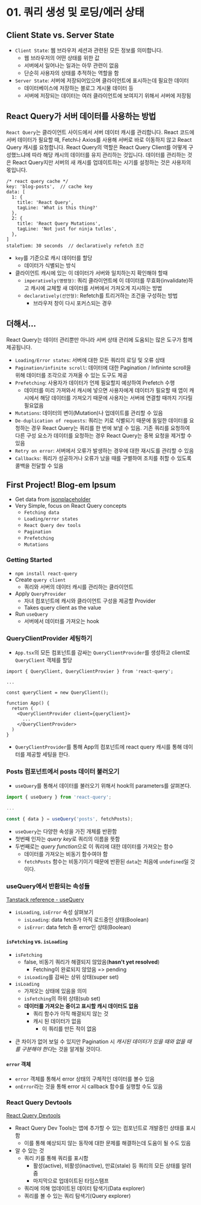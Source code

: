 # 01. 쿼리 생성 및 로딩/에러 상태

## Client State vs. Server State
- `Client State`: 웹 브라우저 세션과 관련된 모든 정보를 의미합니다.
  - 웹 브라우저의 어떤 상태를 위한 값
  - 서버에서 일어나는 일과는 아무 관련이 없음
  - 단순히 사용자의 상태를 추적하는 역할을 함
- `Server State`: 서버에 저장되어있으며 클라이언트에 표시하는데 필요한 데이터
  - 데이터베이스에 저장하는 블로그 게시물 데이터 등
  - 서버에 저장되는 데이터는 여러 클라이언트에 보여지기 위해서 서버에 저장됨

## React Query가 서버 데이터를 사용하는 방법
`React Query`는 클라이언트 사이드에서 서버 데이터 캐시를 관리합니다.
React 코드에 서버 데이터가 필요할 때, Fetch나 Axios를 사용해 서버로 바로 이동하지 않고 React Query 캐시를 요청합니다. React Query의 역할은 React Query Client를 어떻게 구성했느냐에 따라 해당 캐시의 데이터를 유지 관리하는 것입니다. 데이터를 관리하는 것은 React Query지만 서버의 새 캐시를 업데이트하는 시기를 설정하는 것은 사용자의 몫입니다.

```
/* react query cache */
key: 'blog-posts',  // cache key
data: [
  1: {
    title: 'React Query',
    tagLine: 'What is this thing?'
  },
  2: {
    title: 'React Query Mutations',
    tagLine: 'Not just for ninja tutles',
  },
]
staleTiem: 30 seconds  // declaratively refetch 조건
```
- `key`를 기준으로 캐시 데이터를 할당
  - 데이터가 식별되는 방식
- 클라이언트 캐시에 있는 이 데이터가 서버와 일치하는지 확인해야 할때
  - `imperatively(명령형)`: 쿼리 클라이언트에 이 데이터를 무효화(invalidate)하고 캐시에 교체할 새 데이터를 서버에서 가져오게 지시하는 방법
  - `declaratively(선언형)`: Refetch를 트리거하는 조건을 구성하는 방법
    - 브라우저 창이 다시 포커스되는 경우

## 더해서...
React Query는 데이터 관리뿐만 아니라 서버 상태 관리에 도움되는 많은 도구가 함께 제공됩니다.
- `Loading/Error states`: 서버에 대한 모든 쿼리의 로딩 및 오류 상태
- `Pagination/infinite scroll`: 데이터에 대한 Pagination / Infininte scroll을 위해 데이터를 조각으로 가져올 수 있는 도구도 제공
- `Prefetching`: 사용자가 데이터가 언제 필요할지 예상하여 Prefetch 수행
  - 데이터를 미리 가져와서 캐시에 넣으면 사용자에게 데이터가 필요할 때 앱이 캐시에서 해당 데이터를 가져오기 때문에 사용자는 서버에 연결할 때까지 기다릴 필요없음
- `Mutations`: 데이터의 변이(Mutation)나 업데이트를 관리할 수 있음
- `De-duplication of requests`: 쿼리는 키로 식별되기 때문에 동일한 데이터를 요청하는 경우 React Query는 쿼리를 한 번에 보낼 수 있음. 기존 쿼리를 요청하여 다른 구성 요소가 데이터를 요청하는 경우 React Query는 중복 요청을 제거할 수 있음
- `Retry on error`: 서버에서 오류가 발생하는 경우에 대한 재시도를 관리할 수 있음
- `Callbacks`: 쿼리가 성공하거나 오류가 났을 때를 구별하여 조치를 취할 수 있도록 콜백을 전달할 수 있음

## First Project! Blog-em lpsum
- Get data from [jsonplaceholder](https://jsonplaceholder.typicode.com/)
- Very Simple, focus on React Query concepts
  - `Fetching data`
  - `Loading/error states`
  - `React Query dev tools`
  - `Pagination`
  - `Prefetching`
  - `Mutations`

### Getting Started
- `npm install react-query`
- Create `query client`
  - 쿼리와 서버의 데이터 캐시를 관리하는 클라이언트
- Apply `QueryProvider`
  - 자녀 컴포넌트에 캐시와 클라이언트 구성을 제공할 Provider
  - Takes query client as the value
- Run `useQuery`
  - 서버에서 데이터를 가져오는 hook

### QueryClientProvider 세팅하기
- `App.tsx`의 모든 컴포넌트를 감싸는 `QueryClientProvider`를 생성하고 client로 `QueryClient` 객체를 할당
```tsx
import { QueryClient, QueryClientProvier } from 'react-query';

...

const queryClient = new QueryClient();

function App() {
  return (
    <QueryClientProvider client={queryClient}>
      ...
    </QueryClientProvider>
  )
}
```
- `QueryClientProvider`를 통해 App의 컴포넌트에 react query 캐시를 통해 데이터를 제공할 세팅을 한다.

### Posts 컴포넌트에서 posts 데이터 불러오기
- `useQuery`를 통해서 데이터를 불러오기 위해서 hook의 parameters를 살펴본다. 
```ts
import { useQuery } from 'react-query';

...

const { data } = useQuery('posts', fetchPosts);
```
- `useQuery`는 다양한 속성을 가진 개체를 반환함
- 첫번째 인자는 *query key*로 쿼리의 이름을 뜻함
- 두번째로는 *query function*으로 이 쿼리에 대한 데이터를 가져오는 함수
  - 데이터를 가져오는 비동기 함수여야 함
  - `fetchPosts` 함수는 비동기이기 때문에 반환된 `data`는 처음에 `undefined`일 것이다.

### useQuery에서 반환되는 속성들
[Tanstack reference - useQuery](https://tanstack.com/query/v4/docs/react/reference/useQuery)
  
- `isLoading`, `isError` 속성 살펴보기
  - `isLoading`: data fetch가 아직 로드중인 상태(Boolean)
  - `isError`: data fetch 중 error인 상태(Boolean)

#### `isFetching` vs. `isLoading`
- `isFetching`
  - false, 비동기 쿼리가 해결되지 않았음(**hasn't yet resolved**)
    - Fetching이 완료되지 않았음 => pending
  - `isLoading`를 감싸는 상위 상태(super set)
- `isLoading`
  - 가져오는 상태에 있음을 의미
  - `isFetching`의 하위 상태(sub set)
  - **데이터를 가져오는 중이고 표시할 캐시 데이터도 없음**
    - 쿼리 함수가 아직 해결되지 않는 것
    - 캐시 된 데이터가 없음
      - 이 쿼리를 만든 적이 없음
* 큰 차이가 없어 보일 수 있지만 Pagination 시 *캐시된 데이터가 있을 때와 없을 때를 구분해야 한다*는 것을 알게될 것이다.

#### `error` 객체
- `error` 객체를 통해서 error 상태의 구체적인 데이터를 볼수 있음
- `onError`라는 것을 통해 error 시 callback 함수를 실행할 수도 있음

### React Query Devtools
[React Query Devtools](https://tanstack.com/query/latest/docs/react/devtools)
- React Query Dev Tools는 앱에 추가할 수 있는 컴포넌트로 개발중인 상태를 표시함
  - 이를 통해 예상되지 않는 동작에 대한 문제를 해결하는데 도움이 될 수도 있음
- 알 수 있는 것
  - 쿼리 키를 통해 쿼리를 표시함
    - 활성(active), 비활성(inactive), 만료(stale) 등 쿼리의 모든 상태를 알려줌
    - 마지막으로 업데이트된 타임스탬프
  - 쿼리에 의해 업데이트된 데이터 탐색기(Data explorer)
  - 쿼리를 볼 수 있는 쿼리 탐색기(Query explorer)
  
